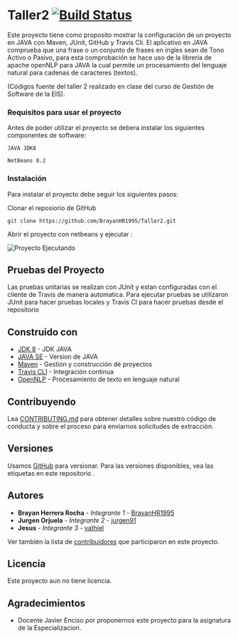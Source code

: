 # Taller2 [![Build Status](https://travis-ci.org/BrayanHR1995/Taller2.svg?branch=master)](https://travis-ci.org/BrayanHR1995/Taller2)

Este proyecto tiene como proposito mostrar la configuración de un proyecto en JAVA con Maven, JUnit, GitHub y Travis Cli. El aplicativo en JAVA comprueba que una frase o un conjunto de frases en ingles sean de Tono Activo o Pasivo, para esta comprobación se hace uso de la librería de apache openNLP para JAVA la cual permite un procesamiento del lenguaje natural para cadenas de caracteres (textos). 

(Códigos fuente del taller 2 realizado en clase del curso de Gestión de Software de la EIS).



### Requisitos para usar el proyecto

Antes de poder utilizar el proyecto se debera instalar los siguientes componentes de software:

```
JAVA JDK8
```
```
NetBeans 8.2
```


### Instalación


Para instalar el proyecto debe seguir los siguientes pasos:

Clonar el reposiorio de GitHub

```
git clone https://github.com/BrayanHR1995/Taller2.git
```

Abrir el proyecto con netbeans y ejecutar :




![Proyecto Ejecutando](https://image.ibb.co/j8nbLJ/Captura.jpg)


## Pruebas del Proyecto

Las pruebas unitarias se realizan con JUnit y estan configuradas con el cliente de Travis de manera automatica.
Para ejecutar pruebas se utilizaron JUnit para hacer pruebas locales y Travis CI para hacer pruebas desde el repositorio




## Construido con

* [JDK 8](http://www.oracle.com/technetwork/java/javase/downloads/jdk8-downloads-2133151.html) - JDK JAVA
* [JAVA SE](http://www.oracle.com/technetwork/es/java/javase/downloads/index.html) - Version de JAVA
* [Maven](https://maven.apache.org/) - Gestión y construcción de proyectos
* [Travis CLI](https://travis-ci.org) - Integración continua
* [OpenNLP](https://opennlp.apache.org/) - Procesamiento de texto en lenguaje natural


## Contribuyendo

Lea [CONTRIBUTING.md]() para obtener detalles sobre nuestro código de conducta y sobre el proceso para enviarnos solicitudes de extracción.


## Versiones

Usamos [GitHub](https://github.com/) para versionar. Para las versiones disponibles, vea las etiquetas en este repositorio .


## Autores

* **Brayan Herrera Rocha** - *Integrante 1* - [BrayanHR1995](https://github.com/BrayanHR1995)
* **Jurgen Orjuela** - *Integrante 2* - [jurgen91](https://github.com/jurgen91)
* **Jesus** - *Integrante 3* - [vathiel](https://github.com/vathiel)

Ver también la lista de [contribuidores](https://github.com/BrayanHR1995/Taller2/graphs/contributors) que participaron en este proyecto.


## Licencia

Este proyecto aun no tiene licencia.


## Agradecimientos

* Docente Javier Enciso por proponernos este proyecto para la asignatura de la Especializacion.
